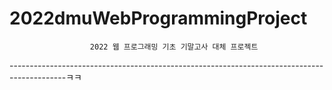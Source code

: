 # 2022dmuWebProgrammingProject
                      2022 웹 프로그래밍 기초 기말고사 대체 프로젝트 
--------------------------------------------------------------------------------------------ㅋㅋ
